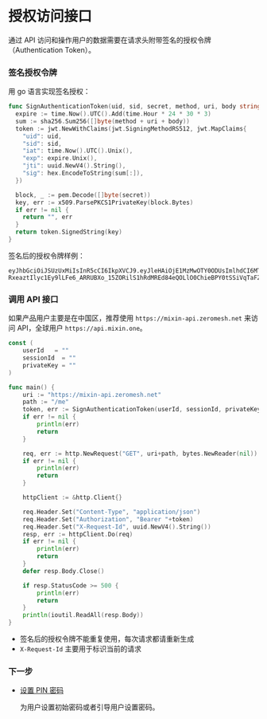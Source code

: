 # 授权访问接口

通过 API 访问和操作用户的数据需要在请求头附带签名的授权令牌（Authentication Token）。

### 签名授权令牌

用 go 语言实现签名授权：

```go
func SignAuthenticationToken(uid, sid, secret, method, uri, body string) (string, error) {
  expire := time.Now().UTC().Add(time.Hour * 24 * 30 * 3)
  sum := sha256.Sum256([]byte(method + uri + body))
  token := jwt.NewWithClaims(jwt.SigningMethodRS512, jwt.MapClaims{
    "uid": uid,
    "sid": sid,
    "iat": time.Now().UTC().Unix(),
    "exp": expire.Unix(),
    "jti": uuid.NewV4().String(),
    "sig": hex.EncodeToString(sum[:]),
  })

  block, _ := pem.Decode([]byte(secret))
  key, err := x509.ParsePKCS1PrivateKey(block.Bytes)
  if err != nil {
    return "", err
  }
  return token.SignedString(key)
}
```

签名后的授权令牌样例：

```
eyJhbGciOiJSUzUxMiIsInR5cCI6IkpXVCJ9.eyJleHAiOjE1MzMwOTY0ODUsImlhdCI6MTUyNTMyMDQ4NSwianRpIjoiMjU5NGFkNTctOWRhZC00MjRmLTg1OTUtYjE0NzI3ZTI0ZTYxIiwic2lkIjoiYzA5Y2YzMTMtN2RlZC00MjVkLWFkM2YtYTFjZTRjZmQ1ZTVlIiwic2lnIjoiODVkZDIzOGE5ODM0NzE3ZGMxM2QzODQ0ZjYzYTFmZWUxM2Q4MmQyZTZjMmVlNDRlYWM3Yzc5MGY1ZGIyNWY4OCIsInVpZCI6Ijg5ZTBiZGVlLWMzNTUtNDdmMi05NDVhLWJlNDhiZTg3NTYwNiJ9.PYg6Cx5grs0flJe862R3VLEWKyTZPcXOGYF9RouztgR_mi3kleIzJt4vCwUZI9F7QrHBFMtTc3_wG_ymnnjsmnm0pBdoON4I-RxeaztIlyc1Ey9lLFe6_ARRUBXo_15ZORilS1hRdMREd84eQOLlO0ChieBPY0tSSiVqTaFZt3Q
```

### 调用 API 接口

如果产品用户主要是在中国区，推荐使用 `https://mixin-api.zeromesh.net` 来访问 API，全球用户 `https://api.mixin.one`。

```go
const (
	userId   = ""
	sessionId  = ""
	privateKey = ""
)

func main() {
    uri := "https://mixin-api.zeromesh.net"
	path := "/me"
	token, err := SignAuthenticationToken(userId, sessionId, privateKey, "POST", path, "")
	if err != nil {
		println(err)
		return
	}

	req, err := http.NewRequest("GET", uri+path, bytes.NewReader(nil))
	if err != nil {
		println(err)
		return
	}

	httpClient := &http.Client{}

	req.Header.Set("Content-Type", "application/json")
	req.Header.Set("Authorization", "Bearer "+token)
	req.Header.Set("X-Request-Id", uuid.NewV4().String())
	resp, err := httpClient.Do(req)
	if err != nil {
		println(err)
		return
	}
	defer resp.Body.Close()

	if resp.StatusCode >= 500 {
		println(err)
		return
	}
	println(ioutil.ReadAll(resp.Body))
}

```

- 签名后的授权令牌不能重复使用，每次请求都请重新生成
- `X-Request-Id` 主要用于标识当前的请求

### 下一步

- [设置 PIN 密码](./pin)

  为用户设置初始密码或者引导用户设置密码。